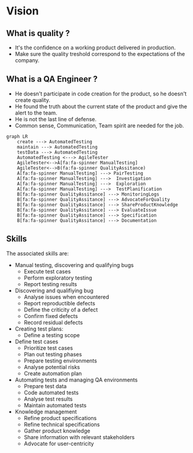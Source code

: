 # Vision

## What is quality ? 

- It's the confidence on a working product delivered in production.
- Make sure the quality treshold correspond to the expectations of the company.

## What is a QA Engineer ?

- He doesn't participate in code creation for the product, so he doesn't create quality.
- He found the truth about the current state of the product and give the alert to the team.
- He is not the last line of defense.
- Common sense, Communication, Team spirit are needed for the job.



```mermaid
graph LR
    create ---> AutomatedTesting
    maintain ---> AutomatedTesting
    testData ---> AutomatedTesting
    AutomatedTesting <---> AgileTester
    AgileTester<-->A[fa:fa-spinner ManualTesting]
    AgileTester<-->B(fa:fa-spinner QualityAssitance)
    A[fa:fa-spinner ManualTesting] ---> PairTesting
    A[fa:fa-spinner ManualTesting] --->  Investigation
    A[fa:fa-spinner ManualTesting] --->  Exploration
    A[fa:fa-spinner ManualTesting] --->  TestPlanification
    B[fa:fa-spinner QualityAssitance] ---> MonitoringLogs
    B[fa:fa-spinner QualityAssitance] ---> AdvocateForQuality
    B[fa:fa-spinner QualityAssitance] ---> ShareProductKnowledge
    B[fa:fa-spinner QualityAssitance] ---> EvaluateIssue
    B[fa:fa-spinner QualityAssitance] ---> Specification
    B[fa:fa-spinner QualityAssitance] ---> Documentation
```


## Skills
The associated skills are:
- Manual testing, discovering and qualifying bugs
  - Execute test cases
  - Perform exploratory testing
  - Report testing results
- Discovering and qualifiying bug
  - Analyse issues when encountered
  - Report reproductible defects
  - Define the criticity of a defect
  - Confirm fixed defects
  - Record residual defects
- Creating test plans: 
  - Define a testing scope
- Define test cases
  - Prioritize test cases
  - Plan out testing phases
  - Prepare testing environments
  - Analyse potential risks
  - Create automation plan
- Automating tests and managing QA environments
  - Prepare test data
  - Code automated tests
  - Analyse test results
  - Maintain automated tests
- Knowledge management
  - Refine product specifications
  - Refine technical specifications
  - Gather product knowledge
  - Share information with relevant stakeholders
  - Advocate for user-centricity

